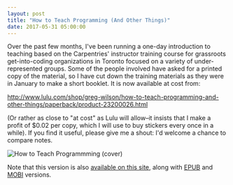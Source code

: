 ```yaml
---
layout: post
title: "How to Teach Programming (And Other Things)"
date: 2017-05-31 05:00:00
---
```


Over the past few months,
I've been running a one-day introduction to teaching based on the Carpentries' instructor training course
for grassroots get-into-coding organizations in Toronto focused on a variety of under-represented groups.
Some of the people involved have asked for a printed copy of the material,
so I have cut down the training materials as they were in January to make a short booklet.
It is now available at cost from:

<http://www.lulu.com/shop/greg-wilson/how-to-teach-programming-and-other-things/paperback/product-23200026.html>

(Or rather as close to "at cost" as Lulu will allow–it insists that I make a profit of $0.02 per copy,
which I will use to buy stickers every once in a while).
If you find it useful,
please give me a shout:
I'd welcome a chance to compare notes.

<img src="{{site.github.url}}/img/2017/05/how-to-teach-programming.jpg" alt="How to Teach Programmming (cover)" />

Note that this version is also [available on this site]({{site.github.url}}/teaching/),
along with [EPUB](http://third-bit.com/teaching.epub) and [MOBI](http://third-bit.com/teaching.mobi) versions.
